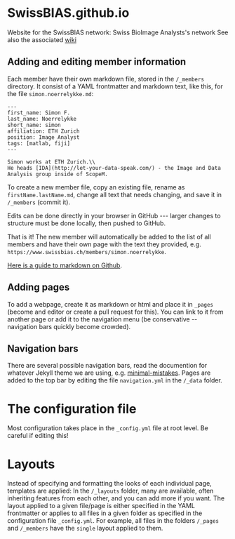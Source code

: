 # SwissBIAS.github.io
Website for the SwissBIAS network: Swiss BioImage Analysts's network
See also the associated [wiki](https://github.com/SwissBIAS/SwissBIAS.github.io/wiki)

## Adding and editing member information
Each member have their own markdown file, stored in the `/_members` directory.
It consist of a YAML frontmatter and markdown text, like this, for the file `simon.noerrelykke.md`:

```
---
first_name: Simon F.
last_name: Noerrelykke
short_name: simon
affiliation: ETH Zurich
position: Image Analyst
tags: [matlab, fiji]
---

Simon works at ETH Zurich.\\
He heads [IDA](http://let-your-data-speak.com/) - the Image and Data Analysis group inside of ScopeM.
```

To create a new member file, copy an existing file, rename as `firstName.lastName.md`, change all text that needs changing, and save it in `/_members` (commit it).

Edits can be done directly in your browser in GitHub --- larger changes to structure must be done locally, then pushed to GitHub.

That is it!
The new member will automatically be added to the list of all members and have their own page with the text they provided, e.g. `https://www.swissbias.ch/members/simon.noerrelykke`.

[Here is a guide to markdown on Github](https://guides.github.com/features/mastering-markdown/).


## Adding pages
To add a webpage, create it as markdown or html and place it in `_pages` (become and editor or create a pull request for this).
You can link to it from another page or add it to the navigation menu (be conservative -- navigation bars quickly become crowded).

## Navigation bars
There are several possible navigation bars, read the documention for whatever Jekyll theme we are using, e.g. [minimal-mistakes](https://github.com/mmistakes/minimal-mistakes).
Pages are added to the top bar by editing the file `navigation.yml` in the `/_data` folder.

# The configuration file
Most configuration takes place in the `_config.yml` file at root level.
Be careful if editing this!

# Layouts
Instead of specifying and formatting the looks of each individual page, templates are applied:
In the `/_layouts` folder, many are available, often inheriting features from each other, and you can add more if you want.
The layout applied to a given file/page is either specified in the YAML frontmatter or applies to all files in a given folder as specified in the configuration file `_config.yml`.
For example, all files in the folders `/_pages` and `/_members` have the `single` layout applied to them.
